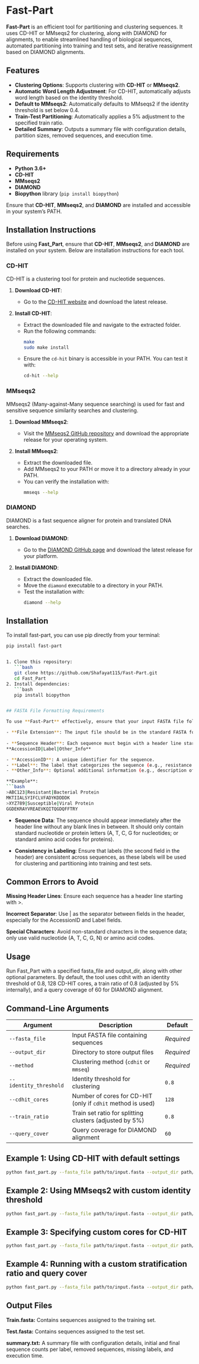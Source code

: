 # Fast-Part

**Fast-Part** is an efficient tool for partitioning and clustering sequences. It uses CD-HIT or MMseqs2 for clustering, along with DIAMOND for alignments, to enable streamlined handling of biological sequences, automated partitioning into training and test sets, and iterative reassignment based on DIAMOND alignments. 

## Features

- **Clustering Options**: Supports clustering with **CD-HIT** or **MMseqs2**.
- **Automatic Word Length Adjustment**: For CD-HIT, automatically adjusts word length based on the identity threshold.
- **Default to MMseqs2**: Automatically defaults to MMseqs2 if the identity threshold is set below 0.4.
- **Train-Test Partitioning**: Automatically applies a 5% adjustment to the specified train ratio.
- **Detailed Summary**: Outputs a summary file with configuration details, partition sizes, removed sequences, and execution time.

## Requirements

- **Python 3.6+**
- **CD-HIT**
- **MMseqs2**
- **DIAMOND**
- **Biopython** library (`pip install biopython`)

Ensure that **CD-HIT**, **MMseqs2**, and **DIAMOND** are installed and accessible in your system’s PATH.

## Installation Instructions

Before using **Fast_Part**, ensure that **CD-HIT**, **MMseqs2**, and **DIAMOND** are installed on your system. Below are installation instructions for each tool.

### CD-HIT

CD-HIT is a clustering tool for protein and nucleotide sequences.

1. **Download CD-HIT**:
   - Go to the [CD-HIT website](https://github.com/weizhongli/cdhit) and download the latest release.
   
2. **Install CD-HIT**:
   - Extract the downloaded file and navigate to the extracted folder.
   - Run the following commands:
     ```bash
     make
     sudo make install
     ```
   - Ensure the `cd-hit` binary is accessible in your PATH. You can test it with:
     ```bash
     cd-hit --help
     ```

### MMseqs2

MMseqs2 (Many-against-Many sequence searching) is used for fast and sensitive sequence similarity searches and clustering.

1. **Download MMseqs2**:
   - Visit the [MMseqs2 GitHub repository](https://github.com/soedinglab/MMseqs2) and download the appropriate release for your operating system.
   
2. **Install MMseqs2**:
   - Extract the downloaded file.
   - Add MMseqs2 to your PATH or move it to a directory already in your PATH.
   - You can verify the installation with:
     ```bash
     mmseqs --help
     ```

### DIAMOND

DIAMOND is a fast sequence aligner for protein and translated DNA searches.

1. **Download DIAMOND**:
   - Go to the [DIAMOND GitHub page](https://github.com/bbuchfink/diamond) and download the latest release for your platform.
   
2. **Install DIAMOND**:
   - Extract the downloaded file.
   - Move the `diamond` executable to a directory in your PATH.
   - Test the installation with:
     ```bash
     diamond --help
     ```


## Installation
To install fast-part, you can use pip directly from your terminal:
```bash
pip install fast-part


1. Clone this repository:
   ```bash
   git clone https://github.com/Shafayat115/Fast-Part.git
   cd Fast_Part
2. Install dependencies:
   ```bash
   pip install biopython


## FASTA File Formatting Requirements

To use **Fast-Part** effectively, ensure that your input FASTA file follows these formatting guidelines:

- **File Extension**: The input file should be in the standard FASTA format and typically have a `.fasta` or `.fa` extension.
  
- **Sequence Header**: Each sequence must begin with a header line starting with a `>` symbol. The header should contain information separated by pipes (`|`) in the following format:
**AccessionID|Label|Other_Info**

- **AccessionID**: A unique identifier for the sequence.
- **Label**: The label that categorizes the sequence (e.g., resistance mechanism or organism name).
- **Other_Info**: Optional additional information (e.g., description of the protein or sequence origin).

**Example**:
```bash
>ABC123|Resistant|Bacterial Protein
MKTIIALSYIFCLVFADYKDDDDK
>XYZ789|Susceptible|Viral Protein
GGDEKRAYVREAEVKQITQGDQFFTRY
```
- **Sequence Data**: The sequence should appear immediately after the header line without any blank lines in between. It should only contain standard nucleotide or protein letters (A, T, C, G for nucleotides; or standard amino acid codes for proteins).

- **Consistency in Labeling**: Ensure that labels (the second field in the header) are consistent across sequences, as these labels will be used for clustering and partitioning into training and test sets.

## Common Errors to Avoid
**Missing Header Lines**: Ensure each sequence has a header line starting with >.

**Incorrect Separator**: Use | as the separator between fields in the header, especially for the AccessionID and Label fields.

**Special Characters**: Avoid non-standard characters in the sequence data; only use valid nucleotide (A, T, C, G, N) or amino acid codes.

## Usage
Run Fast_Part with a specified fasta_file and output_dir, along with other optional parameters. By default, the tool uses cdhit with an identity threshold of 0.8, 128 CD-HIT cores, a train ratio of 0.8 (adjusted by 5% internally), and a query coverage of 60 for DIAMOND alignment.

## Command-Line Arguments

| Argument             | Description                                                 | Default    |
|----------------------|-------------------------------------------------------------|------------|
| `--fasta_file`       | Input FASTA file containing sequences                       | *Required* |
| `--output_dir`       | Directory to store output files                             | *Required* |
| `--method`           | Clustering method (`cdhit` or `mmseq`)                      | *Required* |
| `--identity_threshold` | Identity threshold for clustering                          | `0.8`      |
| `--cdhit_cores`      | Number of cores for CD-HIT (only if `cdhit` method is used) | `128`      |
| `--train_ratio`      | Train set ratio for splitting clusters (adjusted by 5%)     | `0.8`      |
| `--query_cover`      | Query coverage for DIAMOND alignment                        | `60`       |



## Example 1: Using CD-HIT with default settings
```bash
python fast_part.py --fasta_file path/to/input.fasta --output_dir path/to/output --method cdhit
```
## Example 2: Using MMseqs2 with custom identity threshold

```bash
python fast_part.py --fasta_file path/to/input.fasta --output_dir path/to/output --method mmseq --identity_threshold 0.7
```
## Example 3: Specifying custom cores for CD-HIT
```bash
python fast_part.py --fasta_file path/to/input.fasta --output_dir path/to/output --method cdhit --cdhit_cores 64
```
## Example 4: Running with a custom stratification ratio and query cover
```bash
python fast_part.py --fasta_file path/to/input.fasta --output_dir path/to/output --method cdhit --train_ratio 0.85 --query_cover 70
```
## Output Files

**Train.fasta:** Contains sequences assigned to the training set.

**Test.fasta:** Contains sequences assigned to the test set.

**summary.txt:** A summary file with configuration details, initial and final sequence counts per label, removed sequences, missing labels, and execution time.
